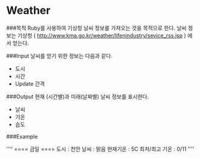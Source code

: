 Weather
=======

###목적
Ruby를 사용하여 기상청 날씨 정보를 가져오는 것을 목적으로 한다.
날씨 정보는 기상청 ( http://www.kma.go.kr/weather/lifenindustry/sevice_rss.jsp ) 에서 얻는다.

###Input
날씨를 얻기 위한 정보는 다음과 같다.
* 도시
* 시간
* Update 간격

###Output
현재 (시간별)과 미래(날짜별) 날씨 정보를 표시한다.
* 날씨
* 기온
* 습도

###Example

''''
    ==== 금일 ==== 
    도시 : 천안
    날씨 : 맑음 
    현재기온 : 5C
    최저/최고 기온 : 0/11
''''